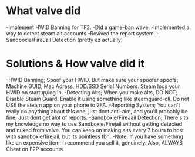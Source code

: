 # What valve did
-Implement HWID Banning for TF2. 
-Did a game-ban wave.
-Implemented a way to detect steam alt accounts
-Revived the report system.
-Sandboxie/FireJail Detection (pretty ez actually)

# Solutions & How valve did it
-HWID Banning; Spoof your HWID. But make sure your spoofer spoofs; Machine GUID, Mac Adress, HDD/SSD Serial Numbers. Steam logs your HWID on startup/log in.
-Detecting Alts; When you make alts, DO NOT; Disable Steam Guard. Enable it using something like steamguard-cli. Do not USE the steam app on your phone to 2FA.
-Reporting System; You can't really do anything about this one, just dont anti-aim, and you'll probably be fine, Just dont get alot of reports.
-Sandboxie/FireJail Detection; There's to my knowledge no way to use Sandboxie/Firejail without getting detected and nuked from valve. You can keep on making alts every 7 hours to host with sandboxie/firejail, but its pointless tbh.
-Note; If you have something like an expensive item, i recommend you sell it, genuinely. Also, ALWAYS Cheat on F2P accounts.
